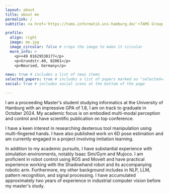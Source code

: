```yaml
---
layout: about
title: about me
permalink: /
subtitle: <a href='https://tams.informatik.uni-hamburg.de/'>TAMS Group of University of Hamburg</a>, <a href='https://www.agile-robots.com/'>Agile Robot SE</a>.

profile:
  align: right
  image: me.jpg
  image_circular: false # crops the image to make it circular
  more_info: >
    <p>+49 01629538177</p>
    <p>Grundstr.40, 82061</p>
    <p>Neuried, Germany</p>

news: true # includes a list of news items
selected_papers: true # includes a list of papers marked as "selected={true}"
social: true # includes social icons at the bottom of the page

---
```


I am a proceeding Master's student  studying informatics at the University of Hamburg with an impressive GPA of 1.8, I am on track to graduate in October 2024. My academic focus is on embodied multi-modal perception and control and have scientific publication on top conference.

I have a keen interest in researching dexterous tool manipulation using multi-fingered hands. I have also published work on 6D pose estimation and am currently engaged in a project involving imitation learning.

In addition to my academic pursuits, I have substantial experience with simulation environments, notably Isaac Sim/Gym and Mujoco. I am proficient in robot control using ROS and MoveIt and have practical experience working with the Shadowhand robot and its accompanying robotic arm. Furthermore, my other background includes in NLP, LLM, pattern recognition, and signal processing. I have accumulated approximately two years of experience in industrial computer vision before my master's study.

<!-- Write your biography here. Tell the world about yourself. Link to your favorite [subreddit](http://reddit.com). You can put a picture in, too. The code is already in, just name your picture `prof_pic.jpg` and put it in the `img/` folder.

Put your address / P.O. box / other info right below your picture. You can also disable any of these elements by editing `profile` property of the YAML header of your `_pages/about.md`. Edit `_bibliography/papers.bib` and Jekyll will render your [publications page](/al-folio/publications/) automatically.

Link to your social media connections, too. This theme is set up to use [Font Awesome icons](https://fontawesome.com/) and [Academicons](https://jpswalsh.github.io/academicons/), like the ones below. Add your Facebook, Twitter, LinkedIn, Google Scholar, or just disable all of them. -->

